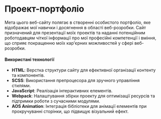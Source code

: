 # Проект-портфоліо

Мета цього веб-сайту полягає в створенні особистого портфоліо, яке відображає мої навички і досягнення в області веб-розробки. Сайт призначений для презентації моїх проектів та наданні потенційним роботодавцям чіткої інформації про мої професійні компетенції і вміння, що сприяє покращенню моїх кар'єрних можливостей у сфері веб-розробки.

#### Використані технології

- **HTML**: Верстка структури сайту для ефективної організації контенту та компонентів.
- **SCSS**: Використання препроцесора для зручного управління стилями.
- **JavaScript**: Реалізація інтерактивних елементів.
- **Webpack**: Налаштування збірки проекту для оптимізації ресурсів та підтримки роботи з сучасними модулями.
- **AOS Animation**: Інтеграція бібліотеки для анімації елементів при прокручуванні сторінки, що підвищує візуальний ефект.
